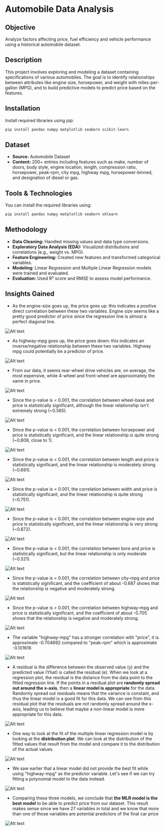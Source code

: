 # Automobile Data Analysis

## Objective
Analyze factors affecting price, fuel efficiency and vehicle performance using a historical automobile dataset.

## Description
This project involves exploring and modeling a dataset containing specifications of various automobiles. The goal is to identify relationships between attributes like engine size, horsepower, and weight with miles-per-gallon (MPG), and to build predictive models to predict price based on the features.

## Installation
Install required libraries using pip:

```bash
pip install pandas numpy matplotlib seaborn scikit-learn
```

## Dataset
- **Source:** Automobile Dataset  
- **Content:** 200+ entries including features such as make, number of doors, body style, engine location, length, compression ratio, horsepower, peak-rpm, city mpg, highway mpg, horsepower-binned, and designation of diesel or gas.

## Tools & Technologies
You can install the required libraries using:
```bash
pip install pandas numpy matplotlib seaborn sklearn
```

## Methodology
- **Data Cleaning:** Handled missing values and data type conversions.
- **Exploratory Data Analysis (EDA):** Visualized distributions and correlations (e.g., weight vs. MPG).
- **Feature Engineering:** Created new features and transformed categorical variables.
- **Modeling:** Linear Regression and Multiple Linear Regression models were trained and evaluated.
- **Evaluation:** Used R² score and RMSE to assess model performance.

## Insights Gained
- As the engine-size goes up, the price goes up: this indicates a positive direct correlation between these two variables. Engine size seems like a pretty good predictor of price since the regression line is almost a perfect diagonal line.

![Alt text](images/5-enginesize-price-scatterplot.png)

- As highway-mpg goes up, the price goes down: this indicates an inverse/negative relationship between these two variables. Highway mpg could potentially be a predictor of price.

![Alt text](images/7-highwaympg-price-scatterplot.png)

- From our data, it seems rear-wheel drive vehicles are, on average, the most expensive, while 4-wheel and front-wheel are approximately the same in price.

![Alt text](images/17-averageprice-4wd-fwd-rwd.png)

- Since the p-value is $<$ 0.001, the correlation between wheel-base and price is statistically significant, although the linear relationship isn't extremely strong (~0.585).

![Alt text](images/24-p-value-of-wheelbase-and-price.png)

- Since the p-value is $<$ 0.001, the correlation between horsepower and price is statistically significant, and the linear relationship is quite strong (~0.809, close to 1).

![Alt text](images/25-p-value-of-horsepower-and-price.png)

- Since the p-value is $<$ 0.001, the correlation between length and price is statistically significant, and the linear relationship is moderately strong (~0.691).

![Alt text](images/26-p-value-of-length-and-price.png)

- Since the p-value is < 0.001, the correlation between width and price is statistically significant, and the linear relationship is quite strong (~0.751).

![Alt text](images/27-p-value-of-width-and-price.png)

- Since the p-value is $<$ 0.001, the correlation between engine-size and price is statistically significant, and the linear relationship is very strong (~0.872).

![Alt text](images/28-p-value-of-enginesize-and-price.png)

- Since the p-value is $<$ 0.001, the correlation between bore and price is statistically significant, but the linear relationship is only moderate (~0.521).

![Alt text](images/29-p-value-of-bore-and-price.png)

- Since the p-value is $<$ 0.001, the correlation between city-mpg and price is statistically significant, and the coefficient of about -0.687 shows that the relationship is negative and moderately strong.

![Alt text](images/30-p-value-of-citymph-and-price.png)

- Since the p-value is < 0.001, the correlation between highway-mpg and price is statistically significant, and the coefficient of about -0.705 shows that the relationship is negative and moderately strong.

![Alt text](images/31-p-value-of-highwaymph-and-price.png)

- The variable "highway-mpg" has a stronger correlation with "price", it is approximate -0.704692  compared to "peak-rpm" which is approximate -0.101616

![Alt text](images/34-correlation-hwympg-peakrpm-and-price.png)

- A residual is the difference between the observed value (y) and the predicted value (Yhat) is called the residual (e). When we look at a regression plot, the residual is the distance from the data point to the fitted regression line. If the points in a residual plot are <b>randomly spread out around the x-axis</b>, then a <b>linear model is appropriate</b> for the data. Randomly spread out residuals means that the variance is constant, and thus the linear model is a good fit for this data. We can see from this residual plot that the residuals are not randomly spread around the x-axis, leading us to believe that maybe a non-linear model is more appropriate for this data.

![Alt text](images/35-residualplot-variance-hwympg-price.png)

- One way to look at the fit of the multiple linear regression model is by looking at the <b>distribution plot</b>. We can look at the distribution of the fitted values that result from the model and compare it to the distribution of the actual values.

![Alt text](images/36-actual-vs-predicted-values-distributionplot.png)

- We saw earlier that a linear model did not provide the best fit while using "highway-mpg" as the predictor variable. Let's see if we can try fitting a polynomial model to the data instead.

![Alt text](images/37-polynomialfitting.png)

- Comparing these three models, we conclude that <b>the MLR model is the best model</b> to be able to predict price from our dataset. This result makes sense since we have 27 variables in total and we know that more than one of those variables are potential predictors of the final car price

![Alt text](images/38-comparing-models.png)
